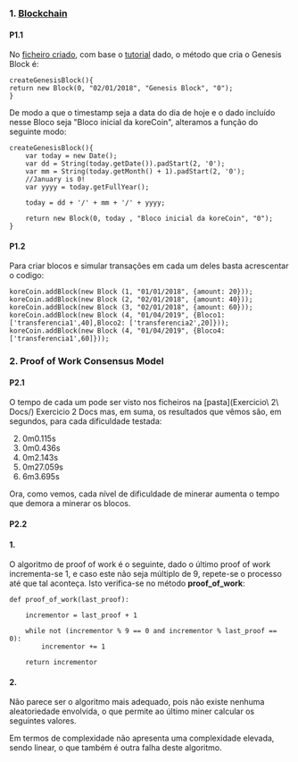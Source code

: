 
### 1. [Blockchain](main1.1.js)

#### P1.1
No [ficheiro criado](main1.1.js), com base o [tutorial](https://medium.com/@akshaykore/building-a-blockchain-7579c53962dd) dado, o método que cria o Genesis Block é:
	
	createGenesisBlock(){
	return new Block(0, "02/01/2018", "Genesis Block", "0");
	}
De modo a que o timestamp seja a data do dia de hoje e o dado incluído nesse Bloco seja "Bloco inicial da koreCoin", alteramos a função do seguinte modo:

	createGenesisBlock(){
        var today = new Date();
        var dd = String(today.getDate()).padStart(2, '0');
        var mm = String(today.getMonth() + 1).padStart(2, '0'); 
        //January is 0!
        var yyyy = today.getFullYear();

        today = dd + '/' + mm + '/' + yyyy;

        return new Block(0, today , "Bloco inicial da koreCoin", "0");
    }
#### P1.2
Para criar blocos e simular transações em cada um deles basta acrescentar o codigo:
	
	koreCoin.addBlock(new Block (1, "01/01/2018", {amount: 20}));
	koreCoin.addBlock(new Block (2, "02/01/2018", {amount: 40}));
	koreCoin.addBlock(new Block (3, "02/01/2018", {amount: 60}));
	koreCoin.addBlock(new Block (4, "01/04/2019", {Bloco1: 
	['transferencia1',40],Bloco2: ['transferencia2',20]}));
	koreCoin.addBlock(new Block (4, "01/04/2019", {Bloco4: 
	['transferencia1',60]}));



### 2. Proof of Work Consensus Model

#### P2.1
O tempo de cada um pode ser visto nos ficheiros na [pasta](Exercicio\ 2\ Docs/)  Exercicio 2 Docs mas, em suma, os resultados que vêmos são, em segundos, para cada dificuldade testada:

 2. 0m0.115s
 3. 0m0.436s
 4. 0m2.143s
 5. 0m27.059s
 6. 6m3.695s
 
 Ora, como vemos, cada nível de dificuldade de minerar aumenta o tempo que demora a minerar os blocos.

#### P2.2

#### 1.
    
O algoritmo de proof of work é o seguinte, dado o último proof of work incrementa-se 1, e caso este não seja múltiplo de 9, repete-se o processo até que tal aconteça.
Isto verifica-se no método **proof_of_work**:
    
    def proof_of_work(last_proof):
        
        incrementor = last_proof + 1
        
        while not (incrementor % 9 == 0 and incrementor % last_proof == 0):
            incrementor += 1
        
        return incrementor


#### 2.

Não parece ser o algoritmo mais adequado, pois não existe nenhuma aleatoriedade envolvida, o que permite ao último miner calcular os seguintes valores.

Em termos de complexidade não apresenta uma complexidade elevada, sendo linear, o que também é outra falha deste algoritmo.
